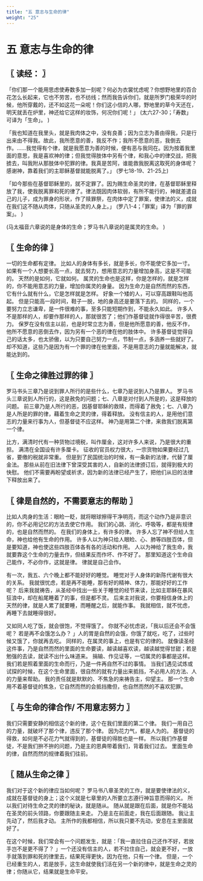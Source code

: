 ```yaml
---
title: "五 意志与生命的律"
weight: "25"
---
```


# 五 意志与生命的律


## 〖 读经： 〗

「你们那一个能用思虑使寿数多加一刻呢？何必为衣裳忧虑呢？你想野地里的百合花怎么长起来，它也不劳苦，也不纺线；然而我告诉你们，就是所罗门极荣华的时候，他所穿戴的，还不如这花一朵呢！你们这小信的人哪，野地里的草今天还在，明天就丢在炉里，神还给它这样的妆饰，何况你们呢！」
(太六27-30；「寿数」可译为「生命」。
)

「我也知道在我里头，就是我肉体之中，没有良善；因为立志为善由得我，只是行出来由不得我。故此，我所愿意的善，我反不作；我所不愿意的恶，我倒去作。……我觉得有个律，就是我愿意为善的时候，便有恶与我同在。因为按着我里面的意思，我是喜欢神的律；但我觉得肢体中另有个律，和我心中的律交战，把我掳去，叫我附从那肢体中犯罪的律。我真是苦阿，谁能救我脱离这取死的身体呢？感谢神，靠着我们的主耶稣基督就能脱离了。」
(罗七18-19、21-25上)

「如今那些在基督耶稣里的，就不定罪了。因为赐生命圣灵的律，在基督耶稣里释放了我，使我脱离罪和死的律了。律法既因肉体软弱，有所不能行的，神就差遣自己的儿子，成为罪身的形状，作了赎罪祭，在肉体中定了罪案，使律法的义，成就在我们这不随从肉体，只随从圣灵的人身上。」
(罗八1-4；「罪案」译为「罪的罪案」。
)

(马太福音六章说的是身体的生命；罗马书八章说的是属灵的生命。
)

## 〖 生命的律 〗

一切的生命都有定律。
比如人的身体有多长，就是多长，你不能使它多加一寸。
如果有一个人想要长高一点，就去努力，想用意志的力量增加身高，这是不可能的。
天然的是如何，它就如何。
属灵的生命也是这样，你是怎样的，就是怎样的，你不能用意志的力量，增加你属灵的身量。
因为生命力是自然而然的东西，它有什么就有什么，它是怎样就是怎样。
好象一个矮的人，可以穿高跟鞋叫他高起。
但是只能高一段时间，鞋子一脱，地的身高还是要落下去的。
同样的，一个要努力立志谦卑，是一件很难的事，至多只能短期作到，不能永久如此。
许多人不是那样的人，却要作那样的人，那就很苦了；他们作基督徒就作得很辛苦，很费力。
保罗在没有信主以前，也是时常立志为善，但是他所愿意的善，他反不作，他所不愿意的恶倒去作，因为另有一个恶的律在他的肢体中。
许多基督徒觉得自己的话太多，也太骄傲，以为只要自己努力一点，节制一点，多涵养一些就好了。
却不知道，这些乃是因为有一个罪的律在他里面，不是用意志的力量就能解决，就能达到的。

## 〖 生命之律胜过罪的律 〗

罗马书头三章乃是说到罪人所行的是些什么，七章乃是说到人乃是罪人。
罗马书头三章说到人所行的，这是赦免的问题；七、八章是对付到人所是的，这是释放的问题。
前三章乃是人所行的恶，因基督耶稣的救赎，而得着了赦免；七、八章乃是人所是的罪的律，藉着生命之灵的律，得着释放。
没有信主的人，是用他们意志的力量来行事为人，但基督徒不应这样。
神乃是用第二个律，来救我们脱离第一个律。

比方，满清时代有一种货物过境税，叫作厘金，这对许多人来说，乃是很大的重担。
满清在全国设有许多厘卡。
征收的官员权力很大，一宗货物如果要经过几省，要缴的税就非常重。
但是到了民国统治的时候，有一条新的法律，代替了厘金法。
那些从前在旧法律下曾深受其害的人，自新的法律颁订后，就得到极大的快慰。
他们不需要再盼望或祈求，因为新的法律已经产生了，把他们从旧的法律下释放出来了。

## 〖 律是自然的，不需要意志的帮助 〗

比如人肉身的生活：眼睑一眨，就将眼球擦得干净明亮，而这个动作乃是非意识的，你不必用记忆的方法去使它作用。
我们的心跳、消化、呼吸等，都是有规律的，也是自然而然的。
在我们的身体上，有许多的律。
许多人忘了神不但给人生命，神也给他有生命的作用。
许多人以为神只给人眼睑、心、肺等四肢百体，但是要知道，神也使这些四肢百体各有各的活动和作用。
人以为神给了我生命，我就要靠这个生命的力量去作，但结果反而作坏、作不好了。
那里知道这个生命自己能作，不必你作，这就是律。
律就是自己会作。

有一次，我五、六个晚上都不能好好的睡觉。
睡觉对于人身体的新陈代谢有很大的关系。
我就很忧虑，若是再不能睡，那有好的精神、体力，那能好好的工作呢？
后来我就祷告，从圣经中找出一些关于睡觉的经节来读，比如主耶稣在暴风狂浪中，却在船尾睡着了的事，但是都不灵。
后来主对我说，你要相信身体上的天然的律，就是人累了就要睡，而睡醒之后，就能作事。
我就相信，就不忧虑，再睡下去就睡得很好。

又如同人吃了饭，就会很饱，不觉得饿了。
你就不必忧虑说，「我以后还会不会饿呢？
若是再不会饿怎么办？
」人的胃是自然的会饿，你饿了就吃，吃了，过些时候又饿了，你就再去吃。
同样的，在属灵的事上，也是有它的律的。
就像读圣经这件事，乃是自然而然的里面的生命要读，越读越喜欢读，越读越觉得甘甜；若是勉强的去读，就读不出什么味道来。
捐输、作见证等，一切属灵的事都是这样。
我们若是照着里面的生命而行，乃是一件再自然不过的事情。
当我们遇见试炼或试探的时候，在这个生命里面，很自然的就有力量出来抵挡，不必用人的方法、人的力量来帮助。
我的责任就是默默的、不焦急的来祷告主，仰望主。
那一个生命用不着基督徒的焦急，它自然而然的会抵挡撒但，也自然而然的不喜欢犯罪。

## 〖 与生命的律合作/ 不用意志努力 〗

我们只需要安静的相信这个新的律，这个在我们里面的第二个律。
我们一用自己的力量，就破坏了那个律，违反了那个律。
因为花力气，都是人为的。
基督徒的得救，如何是不必花力气就得到的，基督徒的得胜也是一样。
所以我们作基督徒，不是我们拚不拚的问题，乃是主的恩典带着我们，背着我们过去。
里面生命的律，自然而然的规律着我们往前。

## 〖 随从生命之律 〗

我们对于这个新的律应当如何呢？
罗马书八章圣灵的工作，就是要使律法的义，成就在基督徒的身上；这个义就是七章里的人所要立志遵行神旨意而得的义。
所以我们对待生命之灵的律的秘诀，就是随从。
随从就是跟在后面，就是你不能站在圣灵的前头领路，你要跟随主来走。
乃是主在前面走，我在后面跟随。
我让主先动了，然后我才动。
主所作的我都相信，所以我只要不先动，安息在主里面就好了。

在这个时候，我们常会有一个问题发生，就是：「我一直拉住自己还作不好，若放手岂不是更不得了？
」一个还没有信主的人，若不拉住自己，就会更不好，一放手就落到罪和死的律里去，结果死得更快，因为在他，只有一个律。
但是，一个已经重生的人，若是放手，这生命就使我们活在另一个新的律中，就是生命之灵的律；你随从它，结果就是生命平安。
